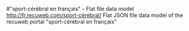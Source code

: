 #"sport-cérébral en français" - Flat file data model
http://fr.recuweb.com/sport-cérébral/
Flat JSON file data model of the recuweb portal "sport-cérébral en français"

